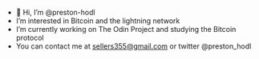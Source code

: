 - 👋 Hi, I’m @preston-hodl
- I’m interested in Bitcoin and the lightning network
- I’m currently working on The Odin Project and studying the Bitcoin protocol
- You can contact me at sellers355@gmail.com or twitter @preston_hodl

<!---
preston-hodl/preston-hodl is a ✨ special ✨ repository because its `README.md` (this file) appears on your GitHub profile.
You can click the Preview link to take a look at your changes.
--->
